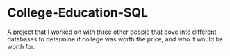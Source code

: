 # College-Education-SQL
A project that I worked on with three other people that dove into different databases to determine if college was worth the price, and who it would be worth for.
